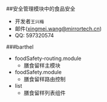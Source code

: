 ##安全管理模块中的食品安全
<!-- 膳食留样 -->
- 开发者`王兴梅`
- 邮件(xingmei.wang@mirrortech.cn)
- QQ: 597320574

###barthel

- foodSafety-routing.module
  - 膳食留样主模块
- foodSafety.module
  - 膳食留样路由控制
- list
  - 膳食留样列表组件
